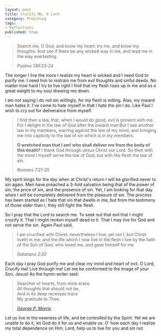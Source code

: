 ```yaml
---
layout: post
title: Crucify Me, O Lord
category: Preaching
tags:
- Reflections
published: true
---
```

>Search me, O God, and know my heart: try me, and know my thoughts: And see if there be any wicked way in me, and lead me in the way everlasting.
>
><cite>Psalms 139:23-24</cite>

The longer I live the more I realize my heart is wicked and I need God to purify me. I need him to restrain me from evil thoughts and sinful deeds. No matter how hard I try to live right I find that my flesh rises up in me and as a great weight to my soul drawing me down.

I am not saying I do not sin willingly, for my flesh is willing. Alas, my inward man hates it. I've come to hate myself in that I hate the sin I do. Like Paul I wish to cry out for deliverance from myself.

>I find then a law, that, when I would do good, evil is present with me. For I delight in the law of God after the inward man:But I see another law in my members, warring against the law of my mind, and bringing me into captivity to the law of sin which is in my members.
>
><strong>O wretched man that I am! who shall deliver me from the body of this death?</strong> I thank God through Jesus Christ our Lord. So then with the mind I myself serve the law of God; but with the flesh the law of sin.
>
><cite>Romans 7:21-25</cite>

My spirit longs for the day when at Christ's return I will be glorified never to sin again. Men have preached a 3-fold salvation being that of the power of sin, the price of sin, and the presence of sin. Yet, I am looking for that day when I will be completely delivered from the pleasure of sin. The process has been started as I hate that sin that dwells in me, but from the testimony of those older than I, they still fight the flesh.

So I pray that the Lord to search me. To seek out that evil that I might crucify it. That I might reckon myself dead to it. That I may live for God and not serve the sin. Again Paul said,

>I am crucified with Christ: nevertheless I live; yet not I, but Christ liveth in me: and the life which I now live in the flesh I live by the faith of the Son of God, who loved me, and gave himself for me
> 
><cite>Galatians 2:20</cite>

Each day I pray God purify me and clear my mind and heart of evil. O Lord, Crucify me! Live through me! Let me be conformed to the image of your Son, Jesus! As the hymn-writer said:

>Searcher of hearts, from mine erase<br /> 
>All thoughts that should not be,<br /> 
>And in its deep recesses trace<br /> 
>My gratitude to Thee.
>
><cite><a target="_blank" href="http://www.cyberhymnal.org/bio/m/o/r/morris_gp.htm">George P. Morris</a></cite>
  
Let us live in the newness of life, and be controlled by the Spirit. Yet we are unable to do it, let God do it for us and enable us. O' how each day I realize my total dependence on Him. Lord, help us to live for you and sin not.
